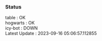 ### Status


table : OK  
hogwarts : OK  
icy-bot : DOWN  
Latest Update : 2023-09-16 05:06:57.112855

